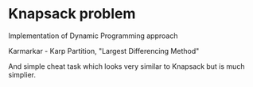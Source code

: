 # Knapsack problem

Implementation of Dynamic Programming approach

Karmarkar - Karp Partition, "Largest Differencing Method"

And simple cheat task which looks very similar to Knapsack but is much simplier.